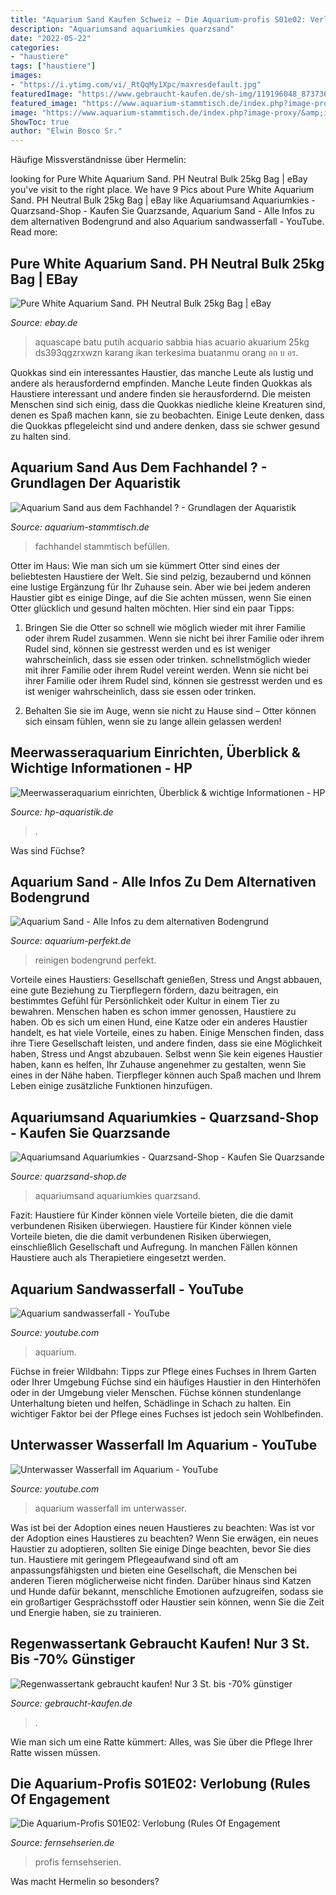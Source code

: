 ```yaml
---
title: "Aquarium Sand Kaufen Schweiz ~ Die Aquarium-profis S01e02: Verlobung (rules Of Engagement"
description: "Aquariumsand aquariumkies quarzsand"
date: "2022-05-22"
categories:
- "haustiere"
tags: ["haustiere"]
images:
- "https://i.ytimg.com/vi/_RtQqMy1Xpc/maxresdefault.jpg"
featuredImage: "https://www.gebraucht-kaufen.de/sh-img/119196048_873736686364523_5591393709204669420_n_regenwassertank.jpg"
featured_image: "https://www.aquarium-stammtisch.de/index.php?image-proxy/&amp;image=5ab88cf52de302e66059fb52dd9962979617be11-aHR0cDovL2ltZy5waG90b2J1Y2tldC5jb20vYWxidW1zL3Y0MjQvQnJ1Y2tpL1BJQ1QwMjc0LmpwZw%3D%3D"
image: "https://www.aquarium-stammtisch.de/index.php?image-proxy/&amp;image=5ab88cf52de302e66059fb52dd9962979617be11-aHR0cDovL2ltZy5waG90b2J1Y2tldC5jb20vYWxidW1zL3Y0MjQvQnJ1Y2tpL1BJQ1QwMjc0LmpwZw%3D%3D"
ShowToc: true
author: "Elwin Bosco Sr."
---
```



Häufige Missverständnisse über Hermelin:

	

		
looking for Pure White Aquarium Sand. PH Neutral Bulk 25kg Bag | eBay you've visit to the right place. We have 9 Pics about Pure White Aquarium Sand. PH Neutral Bulk 25kg Bag | eBay like Aquariumsand Aquariumkies - Quarzsand-Shop - Kaufen Sie Quarzsande, Aquarium Sand - Alle Infos zu dem alternativen Bodengrund and also Aquarium sandwasserfall - YouTube. Read more:
		
    
## Pure White Aquarium Sand. PH Neutral Bulk 25kg Bag | EBay

<img loading=lazy src="http://i.ebayimg.com/images/i/151541759427-0-1/s-l1000.jpg" onerror="this.onerror=null;this.src='https://tse3.mm.bing.net/th?id=OIP.-MRRCSauqzYA6gOKC9-GTAHaFj&amp;pid=15.1';" alt="Pure White Aquarium Sand. PH Neutral Bulk 25kg Bag | eBay">

_Source: ebay.de_

>aquascape batu putih acquario sabbia hias acuario akuarium 25kg ds393qgzrxwzn karang ikan terkesima buatanmu orang อก บ อร. 

	

Quokkas sind ein interessantes Haustier, das manche Leute als lustig und andere als herausfordernd empfinden.
Manche Leute finden Quokkas als Haustiere interessant und andere finden sie herausfordernd. Die meisten Menschen sind sich einig, dass die Quokkas niedliche kleine Kreaturen sind, denen es Spaß machen kann, sie zu beobachten. Einige Leute denken, dass die Quokkas pflegeleicht sind und andere denken, dass sie schwer gesund zu halten sind.

    
## Aquarium Sand Aus Dem Fachhandel ? - Grundlagen Der Aquaristik

<img loading=lazy src="https://www.aquarium-stammtisch.de/index.php?image-proxy/&amp;image=5ab88cf52de302e66059fb52dd9962979617be11-aHR0cDovL2ltZy5waG90b2J1Y2tldC5jb20vYWxidW1zL3Y0MjQvQnJ1Y2tpL1BJQ1QwMjc0LmpwZw%3D%3D" onerror="this.onerror=null;this.src='https://tse2.mm.bing.net/th?id=OIP.Mgv2SibfUMvcLxCTS4Dz1gHaFj&amp;pid=15.1';" alt="Aquarium Sand aus dem Fachhandel ? - Grundlagen der Aquaristik">

_Source: aquarium-stammtisch.de_

>fachhandel stammtisch befüllen. 

	

Otter im Haus: Wie man sich um sie kümmert
Otter sind eines der beliebtesten Haustiere der Welt. Sie sind pelzig, bezaubernd und können eine lustige Ergänzung für Ihr Zuhause sein. Aber wie bei jedem anderen Haustier gibt es einige Dinge, auf die Sie achten müssen, wenn Sie einen Otter glücklich und gesund halten möchten. Hier sind ein paar Tipps:
1. Bringen Sie die Otter so schnell wie möglich wieder mit ihrer Familie oder ihrem Rudel zusammen. Wenn sie nicht bei ihrer Familie oder ihrem Rudel sind, können sie gestresst werden und es ist weniger wahrscheinlich, dass sie essen oder trinken. schnellstmöglich wieder mit ihrer Familie oder ihrem Rudel vereint werden. Wenn sie nicht bei ihrer Familie oder ihrem Rudel sind, können sie gestresst werden und es ist weniger wahrscheinlich, dass sie essen oder trinken.

2. Behalten Sie sie im Auge, wenn sie nicht zu Hause sind – Otter können sich einsam fühlen, wenn sie zu lange allein gelassen werden!

    
## Meerwasseraquarium Einrichten, Überblick &amp; Wichtige Informationen - HP

<img loading=lazy src="https://www.hp-aquaristik.de/images/aquarium_sand.jpg" onerror="this.onerror=null;this.src='https://tse4.mm.bing.net/th?id=OIP.-HVXZPo9hz7zGtXeUiwjewAAAA&amp;pid=15.1';" alt="Meerwasseraquarium einrichten, Überblick &amp; wichtige Informationen - HP">

_Source: hp-aquaristik.de_

>. 

	

Was sind Füchse?

    
## Aquarium Sand - Alle Infos Zu Dem Alternativen Bodengrund

<img loading=lazy src="https://aquarium-perfekt.de/wp-content/uploads/2016/07/aquarium-sand-320x213.jpg" onerror="this.onerror=null;this.src='https://tse4.mm.bing.net/th?id=OIP.xN57ejKu__d8Ou6ldTAHtgAAAA&amp;pid=15.1';" alt="Aquarium Sand - Alle Infos zu dem alternativen Bodengrund">

_Source: aquarium-perfekt.de_

>reinigen bodengrund perfekt. 

	

Vorteile eines Haustiers: Gesellschaft genießen, Stress und Angst abbauen, eine gute Beziehung zu Tierpflegern fördern, dazu beitragen, ein bestimmtes Gefühl für Persönlichkeit oder Kultur in einem Tier zu bewahren.
Menschen haben es schon immer genossen, Haustiere zu haben. Ob es sich um einen Hund, eine Katze oder ein anderes Haustier handelt, es hat viele Vorteile, eines zu haben. Einige Menschen finden, dass ihre Tiere Gesellschaft leisten, und andere finden, dass sie eine Möglichkeit haben, Stress und Angst abzubauen. Selbst wenn Sie kein eigenes Haustier haben, kann es helfen, Ihr Zuhause angenehmer zu gestalten, wenn Sie eines in der Nähe haben. Tierpfleger können auch Spaß machen und Ihrem Leben einige zusätzliche Funktionen hinzufügen.

    
## Aquariumsand Aquariumkies - Quarzsand-Shop - Kaufen Sie Quarzsande

<img loading=lazy src="https://quarzsand-shop.de/wp-content/uploads/2018/09/Aquariumsand_Aquariumkies.jpg" onerror="this.onerror=null;this.src='https://tse2.mm.bing.net/th?id=OIP.3Jgn2qEHaB0NK1rbRigi1wHaJ4&amp;pid=15.1';" alt="Aquariumsand Aquariumkies - Quarzsand-Shop - Kaufen Sie Quarzsande">

_Source: quarzsand-shop.de_

>aquariumsand aquariumkies quarzsand. 

	

Fazit: Haustiere für Kinder können viele Vorteile bieten, die die damit verbundenen Risiken überwiegen.
Haustiere für Kinder können viele Vorteile bieten, die die damit verbundenen Risiken überwiegen, einschließlich Gesellschaft und Aufregung. In manchen Fällen können Haustiere auch als Therapietiere eingesetzt werden.

    
## Aquarium Sandwasserfall - YouTube

<img loading=lazy src="https://i.ytimg.com/vi/9rZ61NGthQw/maxresdefault.jpg" onerror="this.onerror=null;this.src='https://tse2.mm.bing.net/th?id=OIP.0hNvBNc38JjxSLJa6NVRagHaEK&amp;pid=15.1';" alt="Aquarium sandwasserfall - YouTube">

_Source: youtube.com_

>aquarium. 

	

Füchse in freier Wildbahn: Tipps zur Pflege eines Fuchses in Ihrem Garten oder Ihrer Umgebung
Füchse sind ein häufiges Haustier in den Hinterhöfen oder in der Umgebung vieler Menschen. Füchse können stundenlange Unterhaltung bieten und helfen, Schädlinge in Schach zu halten. Ein wichtiger Faktor bei der Pflege eines Fuchses ist jedoch sein Wohlbefinden.

    
## Unterwasser Wasserfall Im Aquarium - YouTube

<img loading=lazy src="https://i.ytimg.com/vi/_RtQqMy1Xpc/maxresdefault.jpg" onerror="this.onerror=null;this.src='https://tse1.mm.bing.net/th?id=OIP.KwacwBgCNhAQZvClahbI3AHaEK&amp;pid=15.1';" alt="Unterwasser Wasserfall im Aquarium - YouTube">

_Source: youtube.com_

>aquarium wasserfall im unterwasser. 

	

Was ist bei der Adoption eines neuen Haustieres zu beachten: Was ist vor der Adoption eines Haustieres zu beachten?
Wenn Sie erwägen, ein neues Haustier zu adoptieren, sollten Sie einige Dinge beachten, bevor Sie dies tun. Haustiere mit geringem Pflegeaufwand sind oft am anpassungsfähigsten und bieten eine Gesellschaft, die Menschen bei anderen Tieren möglicherweise nicht finden. Darüber hinaus sind Katzen und Hunde dafür bekannt, menschliche Emotionen aufzugreifen, sodass sie ein großartiger Gesprächsstoff oder Haustier sein können, wenn Sie die Zeit und Energie haben, sie zu trainieren.

    
## Regenwassertank Gebraucht Kaufen! Nur 3 St. Bis -70% Günstiger

<img loading=lazy src="https://www.gebraucht-kaufen.de/sh-img/119196048_873736686364523_5591393709204669420_n_regenwassertank.jpg" onerror="this.onerror=null;this.src='https://tse4.mm.bing.net/th?id=OIP.NhSbMJBCzR6cc00yh4YIbQHaHa&amp;pid=15.1';" alt="Regenwassertank gebraucht kaufen! Nur 3 St. bis -70% günstiger">

_Source: gebraucht-kaufen.de_

>. 

	

Wie man sich um eine Ratte kümmert: Alles, was Sie über die Pflege Ihrer Ratte wissen müssen.

    
## Die Aquarium-Profis S01E02: Verlobung (Rules Of Engagement

<img loading=lazy src="https://bilder.fernsehserien.de/epg/4fb/4fb9a88c35591a7cd1f7bbd7d8dacc8b1608dcbf_b.jpg" onerror="this.onerror=null;this.src='https://tse4.mm.bing.net/th?id=OIP.Fznl6RCWpYBqca6ZTUGmvwHaLK&amp;pid=15.1';" alt="Die Aquarium-Profis S01E02: Verlobung (Rules Of Engagement">

_Source: fernsehserien.de_

>profis fernsehserien. 

	

Was macht Hermelin so besonders?

